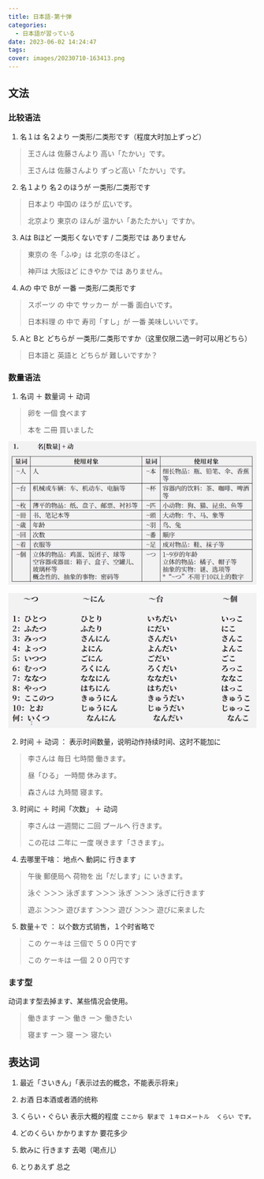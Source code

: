 ```yaml
---
title: 日本語-第十弾
categories:
  - 日本語が習っている
date: 2023-06-02 14:24:47
tags:
cover: images/20230710-163413.png
---
```


## 文法

### 比较语法

1. 名１は 名２より 一类形/二类形です（程度大时加上ずっど）

> 王さんは 佐藤さんより 高い「たかい」です。
>
> 王さんは 佐藤さんより ずっど高い「たかい」です。

2. 名１より 名２のほうが 一类形/二类形です

> 日本より 中国の ほうが 広いです。
>
> 北京より 東京の ほんが 温かい「あたたかい」ですか。

3. Aは Bほど 一类形くないです / 二类形では ありません

> 東京の 冬「ふゆ」は 北京の冬ほど 。
>
> 神戸は 大阪ほど にきやか では ありません。

4. Aの 中で Bが 一番 一类形/二类形です

> スポーツ の 中で サッカー が 一番 面白いです。
>
> 日本料理 の 中で 寿司「すし」が 一番 美味しいいです。

5. Aと Bと どちらが 一类形/二类形ですか（这里仅限二选一时可以用どちら）

> 日本語と 英語と どちらが 難しいですか？

### 数量语法

1. 名词 ＋ 数量词 ＋ 动词

> 卵を 一個 食べます
>
> 本を 二冊 買いました

![](images/20230710-163413.png)

![](images/20230710-165850.png)

2. 时间 ＋ 动词 ： 表示时间数量，说明动作持续时间、这时不能加に

> 李さんは 毎日 七時間 働きます。
>
> 昼「ひる」 一時間 休みます。
>
> 森さんは 九時間 寝ます。

3. 时间に ＋ 时间「次数」 ＋ 动词

> 李さんは 一週間に 二回 プールへ 行きます。
>
> この花は 二年に 一度 咲きます「さきます」。

4. 去哪里干啥： 地点へ 動詞に 行きます

> 午後 郵便局へ 荷物を 出「だします」に いきます。
>
> 泳ぐ ＞＞＞ 泳ぎます ＞＞＞ 泳ぎ ＞＞＞ 泳ぎに行きます
>
> 遊ぶ ＞＞＞ 遊びます ＞＞＞ 遊び ＞＞＞ 遊びに来ました

5. 数量＋で ： 以个数方式销售，１个时省略で

> この ケーキは 三個で ５００円です
>
> この ケーキは 一個 ２００円です

### ます型

动词ます型去掉ます、某些情况会使用。

> 働きます ー＞ 働き ー＞ 働きたい
>
> 寝ます ー＞ 寝 ー＞ 寝たい

## 表达词

1. 最近「さいきん」「表示过去的概念，不能表示将来」

2. お酒 日本酒或者酒的统称

3. くらい・ぐらい 表示大概的程度
   `ここから 駅まで １キロメートル  くらい です。`

4. どのくらい かかりますか 要花多少

5. 飲みに 行きます 去喝（喝点儿）

6. とりあえず 总之
